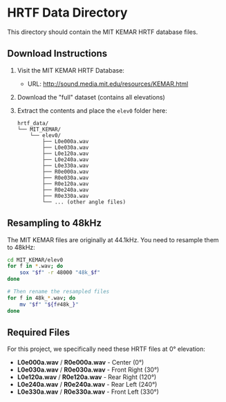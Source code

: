 # HRTF Data Directory

This directory should contain the MIT KEMAR HRTF database files.

## Download Instructions

1. Visit the MIT KEMAR HRTF Database:
   - URL: http://sound.media.mit.edu/resources/KEMAR.html

2. Download the "full" dataset (contains all elevations)

3. Extract the contents and place the `elev0` folder here:
   ```
   hrtf_data/
   └── MIT_KEMAR/
       └── elev0/
           ├── L0e000a.wav
           ├── L0e030a.wav
           ├── L0e120a.wav
           ├── L0e240a.wav
           ├── L0e330a.wav
           ├── R0e000a.wav
           ├── R0e030a.wav
           ├── R0e120a.wav
           ├── R0e240a.wav
           ├── R0e330a.wav
           └── ... (other angle files)
   ```

## Resampling to 48kHz

The MIT KEMAR files are originally at 44.1kHz. You need to resample them to 48kHz:

```bash
cd MIT_KEMAR/elev0
for f in *.wav; do
    sox "$f" -r 48000 "48k_$f"
done

# Then rename the resampled files
for f in 48k_*.wav; do
    mv "$f" "${f#48k_}"
done
```

## Required Files

For this project, we specifically need these HRTF files at 0° elevation:
- **L0e000a.wav** / **R0e000a.wav** - Center (0°)
- **L0e030a.wav** / **R0e030a.wav** - Front Right (30°)
- **L0e120a.wav** / **R0e120a.wav** - Rear Right (120°)
- **L0e240a.wav** / **R0e240a.wav** - Rear Left (240°)
- **L0e330a.wav** / **R0e330a.wav** - Front Left (330°)